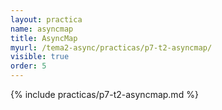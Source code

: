 ```yaml
---
layout: practica
name: asyncmap
title: AsyncMap
myurl: /tema2-async/practicas/p7-t2-asyncmap/
visible: true
order: 5
---
```


{% include practicas/p7-t2-asyncmap.md %}
